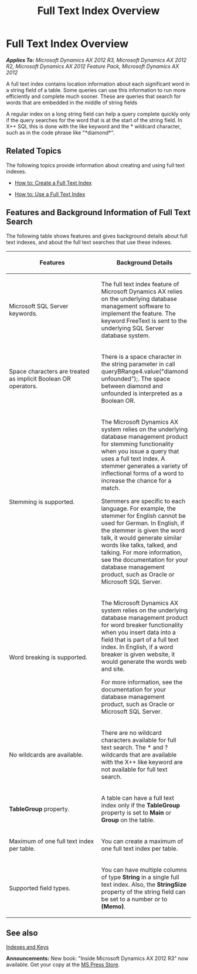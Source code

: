﻿---
title: Full Text Index Overview
TOCTitle: Full Text Index Overview
ms:assetid: 02113fc1-5a01-4dd5-9a74-5a92ac2edcde
ms:mtpsurl: https://msdn.microsoft.com/en-us/library/Gg839860(v=AX.60)
ms:contentKeyID: 35240129
ms.date: 05/18/2015
mtps_version: v=AX.60
---

# Full Text Index Overview 


_**Applies To:** Microsoft Dynamics AX 2012 R3, Microsoft Dynamics AX 2012 R2, Microsoft Dynamics AX 2012 Feature Pack, Microsoft Dynamics AX 2012_

A full text index contains location information about each significant word in a string field of a table. Some queries can use this information to run more efficiently and complete much sooner. These are queries that search for words that are embedded in the middle of string fields

A regular index on a long string field can help a query complete quickly only if the query searches for the word that is at the start of the string field. In X++ SQL this is done with the like keyword and the \* wildcard character, such as in the code phrase like "\*diamond\*".

## Related Topics

The following topics provide information about creating and using full text indexes.

  - [How to: Create a Full Text Index](how-to-create-a-full-text-index.md)

  - [How to: Use a Full Text Index](how-to-use-a-full-text-index.md)

## Features and Background Information of Full Text Search

The following table shows features and gives background details about full text indexes, and about the full text searches that use these indexes.

<table>
<colgroup>
<col style="width: 50%" />
<col style="width: 50%" />
</colgroup>
<thead>
<tr class="header">
<th><p>Features</p></th>
<th><p>Background Details</p></th>
</tr>
</thead>
<tbody>
<tr class="odd">
<td><p>Microsoft SQL Server keywords.</p></td>
<td><p>The full text index feature of Microsoft Dynamics AX relies on the underlying database management software to implement the feature. The keyword FreeText is sent to the underlying SQL Server database system.</p></td>
</tr>
<tr class="even">
<td><p>Space characters are treated as implicit Boolean OR operators.</p></td>
<td><p>There is a space character in the string parameter in call queryBRange4.value(&quot;diamond unfounded&quot;);. The space between diamond and unfounded is interpreted as a Boolean OR.</p></td>
</tr>
<tr class="odd">
<td><p>Stemming is supported.</p></td>
<td><p>The Microsoft Dynamics AX system relies on the underlying database management product for stemming functionality when you issue a query that uses a full text index. A stemmer generates a variety of inflectional forms of a word to increase the chance for a match.</p>
<p>Stemmers are specific to each language. For example, the stemmer for English cannot be used for German. In English, if the stemmer is given the word talk, it would generate similar words like talks, talked, and talking. For more information, see the documentation for your database management product, such as Oracle or Microsoft SQL Server.</p></td>
</tr>
<tr class="even">
<td><p>Word breaking is supported.</p></td>
<td><p>The Microsoft Dynamics AX system relies on the underlying database management product for word breaker functionality when you insert data into a field that is part of a full text index. In English, if a word breaker is given website, it would generate the words web and site.</p>
<p>For more information, see the documentation for your database management product, such as Oracle or Microsoft SQL Server.</p></td>
</tr>
<tr class="odd">
<td><p>No wildcards are available.</p></td>
<td><p>There are no wildcard characters available for full text search. The * and ? wildcards that are available with the X++ like keyword are not available for full text search.</p></td>
</tr>
<tr class="even">
<td><p><strong>TableGroup</strong> property.</p></td>
<td><p>A table can have a full text index only if the <strong>TableGroup</strong> property is set to <strong>Main</strong> or <strong>Group</strong> on the table.</p></td>
</tr>
<tr class="odd">
<td><p>Maximum of one full text index per table.</p></td>
<td><p>You can create a maximum of one full text index per table.</p></td>
</tr>
<tr class="even">
<td><p>Supported field types.</p></td>
<td><p>You can have multiple columns of type <strong>String</strong> in a single full text index. Also, the <strong>StringSize</strong> property of the string field can be set to a number or to <strong>(Memo)</strong>.</p></td>
</tr>
</tbody>
</table>


## See also

[Indexes and Keys](indexes-and-keys.md)

  
**Announcements:** New book: "Inside Microsoft Dynamics AX 2012 R3" now available. Get your copy at the [MS Press Store](https://www.microsoftpressstore.com/store/inside-microsoft-dynamics-ax-2012-r3-9780735685109).

